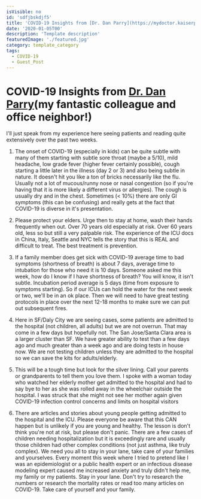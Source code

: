 ```yaml
---
isVisible: no
id: 'sdfjbskdjf5'
title: 'COVID-19 Insights from [Dr. Dan Parry](https://mydoctor.kaiserpermanente.org/ncal/providers/danielparry)(my fantastic colleague and office neighbor!)'
date: '2020-01-05T00'
description: 'Template description'
featuredImage: './featured.jpg'
category: template_category
tags:
  - COVID-19
  - Guest_Post
---
```


# **COVID-19 Insights from [Dr. Dan Parry](https://mydoctor.kaiserpermanente.org/ncal/providers/danielparry)(my fantastic colleague and office neighbor!)**

I'll just speak from my experience here seeing patients and reading quite extensively over the past two weeks.

1) The onset of COVID-19 (especially in kids) can be quite subtle with many of them starting with subtle sore throat (maybe a 5/10), mild headache, low grade fever (higher fever certainly possible), cough starting a little later in the illness (day 2 or 3) and also being subtle in nature. It doesn't hit you like a ton of bricks necessarily like the flu. Usually not a lot of mucous/runny nose or nasal congestion (so if you're having that it is more likely a different virus or allergies). The cough is usually dry and in the chest. Sometimes (< 10%) there are only GI symptoms (this can be confusing) and really gets at the fact that COVID-19 is diverse in it's presentation.

2) Please protect your elders. Urge then to stay at home, wash their hands frequently when out. Over 70 years old especially at risk. Over 60 years old, less so but still a very palpable risk. The experience of the ICU docs in China, Italy, Seattle and NYC tells the story that this is REAL and difficult to treat. The best treatment is prevention.

3) If a family member does get sick with COVID-19 average time to bad symptoms (shortness of breath) is about 7 days, average time to intubation for those who need it is 10 days. Someone asked me this week, how do I know if I have shortness of breath? You will know, it isn't subtle. Incubation period average is 5 days (time from exposure to symptoms starting). So if our ICUs can hold the water for the next week or two, we'll be in an ok place. Then we will need to have great testing protocols in place over the next 12-18 months to make sure we can put out subsequent fires.

4) Here in SF/Daly City we are seeing cases, some patients are admitted to the hospital (not children, all adults) but we are not overrun. That may come in a few days but hopefully not. The San Jose/Santa Clara area is a larger cluster than SF. We have greater ability to test than a few days ago and much greater than a week ago and are doing tests in house now. We are not testing children unless they are admitted to the hospital so we can save the kits for adults/elderly.

5) This will be a tough time but look for the silver lining. Call your parents or grandparents to tell them you love them. I spoke with a woman today who watched her elderly mother get admitted to the hospital and had to say bye to her as she was rolled away in the wheelchair outside the hospital. I was struck that she might not see her mother again given COVID-19 infection control concerns and limits on hospital visitors

6) There are articles and stories about young people getting admitted to the hospital and the ICU. Please everyone be aware that this CAN happen but is unlikely if you are young and healthy. The lesson is don't think you're not at risk, but please don't panic. There are a few cases of children needing hospitalization but it is exceedingly rare and usually those children had other complex conditions (not just asthma, like truly complex). We need you all to stay in your lane, take care of your families and yourselves. Every moment this week where I tried to pretend like I was an epidemiologist or a public health expert or an infectious disease modeling expert caused me increased anxiety and truly didn't help me, my family or my patients. Stay in your lane. Don't try to research the numbers or research the mortality rates or read too many articles on COVID-19. Take care of yourself and your family.

